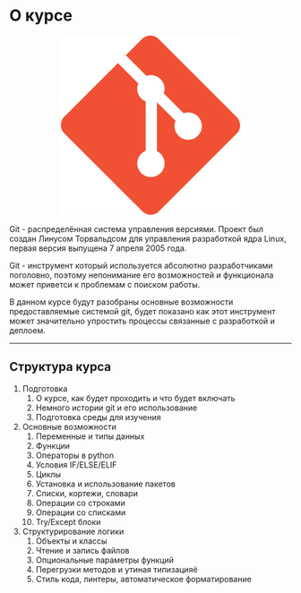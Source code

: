 # О курсе

<p align="center">
  <img width="320px" height="320px" src="git.png" alt="logo"/>
</p>


Git - распределённая система управления версиями. Проект был создан Линусом Торвальдсом для управления разработкой ядра Linux, первая версия выпущена 7 апреля 2005 года.

Git - инструмент который используется абсолютно разработчиками поголовно, поэтому непонимание его возможностей и функционала может приветси к проблемам с поиском работы.

В данном курсе будут разобраны основные возможности предоставляемые системой git, будет показано как этот инструмент может значительно упростить процессы связанные с разработкой и деплоем.

---


## Структура курса

1. Подготовка
    1. О курсе, как будет проходить и что будет включать
    2. Немного истории git и его использование
    3. Подготовка среды для изучения
2. Основные возможности
    1. Переменные и типы данных
    2. Функции
    3. Операторы в python
    4. Условия IF/ELSE/ELIF
    5. Циклы
    6. Установка и использование пакетов
    7. Списки, кортежи, словари
    8. Операции со строками
    9. Операции со списками
    10. Try/Except блоки
3. Структурирование логики
    1. Объекты и классы
    2. Чтение и запись файлов
    3. Опциональные параметры функций
    4. Перегрузки методов и утиная типизацияё
    5. Стиль кода, линтеры, автоматическое форматирование